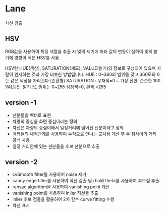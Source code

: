 # Lane
차선 검출

## HSV
RGB값을 사용하여 특정 색깔을 추출 시 빛의 세기에 따라 값의 변동이 심하여 빛의 밝기에 영향이 적은 HSV를 사용.

HSV란 HUE(색상), SATURATION(채도), VALUE(밝기)의 정보로 구성되어 있으며 사람이 인지하는 것과 가장 비슷한 방법입니다.
HUE : 0~360의 범위를 갖고 360도와 0는 같은 색상을 가리킨다.(순환형)
SATURATION : 무채색=0 ~ 가장 진한, 순순한 100
VALUE : 밝기 값, 범위는 0~255 검정색=0, 흰색 =255

## version -1
- 선분들을 벡터로 표현
- 차량의 중심을 화면 중심이라는 정의
- 차선은 차량의 중심이에서 일정거리에 떨어진 선분이라고 정의
- 벡터들의 내적관계를 사용하여 수직으로 만나는 교차점 계산 후 두 점사이의 거리 공식 사용
- 일정 거리안에 있는 선분들을 후보 선분으로 추출 

## version -2
- cvSmooth filter를 사용하여 noise 제거
- canny edge filter를 사용하여 직선 검출 및 rho와 theta를 사용하여 후보점 추출
- ransac algorithm을 사용하여 vanishing point 계산
- vanishing point를 사용하여 inlier 직선들 추출
- inlier 후보 점들을 활용하여 2차 함수 curve fitting  수행
- 차선 표시
